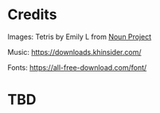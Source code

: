 
# Credits
Images: Tetris by Emily L from <a href="https://thenounproject.com/browse/icons/term/tetris/" target="_blank" title="Tetris Icons">Noun Project</a>

Music: https://downloads.khinsider.com/

Fonts: https://all-free-download.com/font/

# TBD